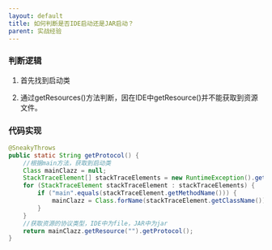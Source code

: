 ```yaml
---
layout: default
title: 如何判断是否IDE启动还是JAR启动？
parent: 实战经验
---
```


### 判断逻辑

1. 首先找到启动类

1. 通过getResources()方法判断，因在IDE中getResource()并不能获取到资源文件。

### 代码实现

```java
@SneakyThrows
public static String getProtocol() {
    //根据main方法，获取到启动类
    Class mainClazz = null;
    StackTraceElement[] stackTraceElements = new RuntimeException().getStackTrace();
    for (StackTraceElement stackTraceElement : stackTraceElements) {
        if ("main".equals(stackTraceElement.getMethodName())) {
            mainClazz = Class.forName(stackTraceElement.getClassName());
        }
    }
    //获取资源的协议类型，IDE中为file，JAR中为jar
    return mainClazz.getResource("").getProtocol();
}
```